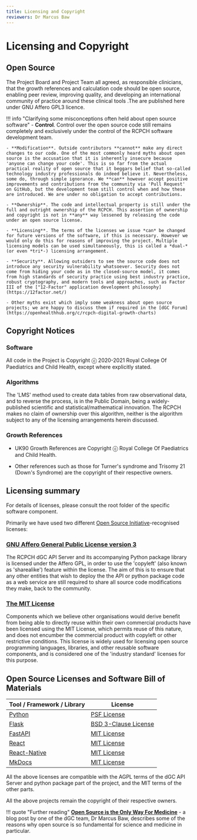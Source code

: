 ```yaml
---
title: Licensing and Copyright
reviewers: Dr Marcus Baw
---
```


# Licensing and Copyright

## Open Source

The Project Board and Project Team all agreed, as responsible clinicians, that the growth references and calculation code should be open source, enabling peer review, improving quality, and developing an international community of practice around these clinical tools .The are published here under GNU Affero GPL3 licence.

!!! info "Clarifying some misconceptions often held about open source software"
    - **Control**. Control over the open source code still remains completely and exclusively under the control of the RCPCH software development team.

    - **Modification**. Outside contributors **cannot** make any direct changes to our code. One of the most commonly heard myths about open source is the accusation that it is inherently insecure because 'anyone can change your code'. This is so far from the actual practical reality of open source that it beggars belief that so-called technology industry professionals do indeed believe it. Nevertheless, some do, through simple ignorance. We **can** however accept positive improvements and contributions from the community via 'Pull Request' on GitHub, but the development team still control when and how these are introduced. We are under no obligation to accept contributions.

    - **Ownership**. The code and intellectual property is still under the full and outright ownership of the RCPCH. This assertion of ownership and copyright is not in **any** way lessened by releasing the code under an open source license.

    - **Licensing**. The terms of the licenses we issue *can* be changed for future versions of the software, if this is necessary. However we would only do this for reasons of improving the project. Multiple licensing models can be used simultaneously, this is called a *dual-* (or even *tri*-) licensing arrangement.

    - **Security**. Allowing outsiders to see the source code does not introduce any security vulnerability whatsoever. Security does not come from hiding your code as in the closed-source model, it comes from high standards of security practice using best industry practice, robust cryptography, and modern tools and approaches, such as Factor III of the ["12-Factor" application development philosophy](https://12factor.net/)

    - Other myths exist which imply some weakness about open source projects; we are happy to discuss them if required in the [dGC Forum](https://openhealthhub.org/c/rcpch-digital-growth-charts)

## Copyright Notices

### Software

All code in the Project is Copyright ⓒ 2020-2021 Royal College Of Paediatrics and Child Health, except where explicitly stated.

### Algorithms

The 'LMS' method used to create data tables from raw observational data, and to reverse the process, is in the Public Domain, being a widely-published scientific and statistical/mathematical innovation. The RCPCH makes no claim of ownership over this algorithm, neither is the algorithm subject to any of the licensing arrangements herein discussed.

### Growth References

* UK90 Growth References are Copyright ⓒ Royal College Of Paediatrics and Child Health.

* Other references such as those for Turner's syndrome and Trisomy 21 (Down's Syndrome) are the copyright of their respective owners.

## Licensing summary

For details of licenses, please consult the root folder of the specific software component.

Primarily we have used two different [Open Source Initiative](https://opensource.org/)-recognised licenses:

### [GNU Affero General Public License version 3](https://opensource.org/licenses/AGPL-3.0)

The RCPCH dGC API Server and its accompanying Python package library is licensed under the Affero GPL, in order to use the 'copyleft' (also known as 'sharealike') feature within the license. The aim of this is to ensure that any other entities that wish to deploy the the API or python package code as a web service are still required to share all source code modifications they make, back to the community.

### [The MIT License](https://opensource.org/licenses/MIT)

Components which we believe other organisations would derive benefit from being able to directly reuse within their own commercial products have been licensed using the MIT License, which permits reuse of this nature, and does not encumber the commercial product with copyleft or other restrictive conditions. This license is widely used for licensing open source programming languages, libraries, and other reusable software components, and is considered one of the 'industry standard' licenses for this purpose.

## Open Source Licenses and Software Bill of Materials

| Tool / Framework / Library                                                       | License                                                                     |
| -------------------------------------------------------------------------------- | --------------------------------------------------------------------------- |
| [Python](https://github.com/python/cpython/blob/master/LICENSE)                  | [PSF License](https://directory.fsf.org/wiki/License:Python-2.0.1)          |
| [Flask](https://github.com/opentracing-contrib/python-flask/blob/master/LICENSE) | [BSD 3-Clause License](https://directory.fsf.org/wiki/License:BSD-3-Clause) |
| [FastAPI](https://github.com/tiangolo/fastapi#license)                           | [MIT License](https://directory.fsf.org/wiki/License:Expat)                 |
| [React](https://github.com/facebook/react/blob/master/LICENSE)                   | [MIT License](https://directory.fsf.org/wiki/License:Expat)                 |
| [React-Native](https://github.com/facebook/react-native/blob/master/LICENSE)     | [MIT License](https://directory.fsf.org/wiki/License:Expat)                 |
| [MkDocs](https://github.com/squidfunk/mkdocs-material/blob/master/LICENSE)       | [MIT License](https://directory.fsf.org/wiki/License:Expat)                 |

All the above licenses are compatible with the AGPL terms of the dGC API Server and python package part of the project, and the MIT terms of the other parts.

All the above projects remain the copyright of their respective owners.

!!! quote "Further reading"
    **[Open Source is the Only Way For Medicine](https://medium.com/@marcus_baw/open-source-is-the-only-way-for-medicine-9e698de0447e)** - a blog post by one of the dGC team, Dr Marcus Baw, describes some of the reasons why open source is so fundamental for science and medicine in particular.
    
